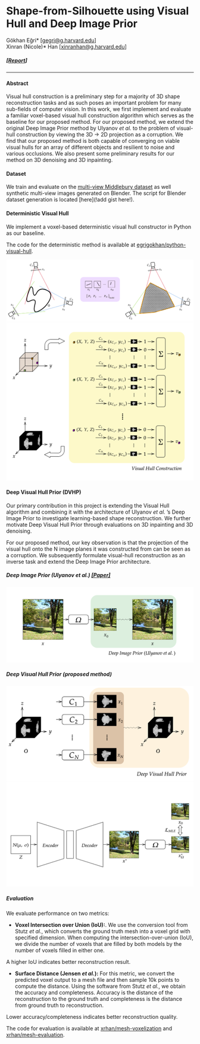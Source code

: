 # Shape-from-Silhouette using Visual Hull and Deep Image Prior
Gökhan Eğri* [gegri@g.harvard.edu]  
Xinran (Nicole)* Han [xinranhan@g.harvard.edu]

##### [[Report](https://egrigokhan.github.io/data/6_866_Project_Report_VisualHull.pdf "Report")]
------------

#### Abstract
Visual hull construction is a preliminary step for a majority of 3D shape reconstruction tasks and as such poses an important problem for many sub-fields of computer vision. In this work, we first implement and evaluate a familiar voxel-based visual hull construction algorithm which serves as the baseline for our proposed method. For our proposed method, we extend the original Deep Image Prior method by Ulyanov *et al.* to the problem of visual-hull construction by viewing the 3D → 2D projection as a corruption. We find that our proposed method is both capable of converging on viable visual hulls for an array of different objects and resilient to noise and various occlusions. We also present some preliminary results for our method on 3D denoising and 3D inpainting.

#### Dataset
We train and evaluate on the [multi-view Middlebury dataset](https://vision.middlebury.edu/mview/data/) as well synthetic multi-view images generated on Blender. The script for Blender dataset generation is located [here](!add gist here!).

#### Deterministic Visual Hull

We implement a voxel-based deterministic visual hull constructor in Python as our baseline.

The code for the deterministic method is available at [egrigokhan/python-visual-hull](https://github.com/egrigokhan/python-visual-hull).

![alt text](https://github.com/egrigokhan/deep-visual-hull-prior/blob/main/figures/visual_hull_2d_analog_diagram.png)
![alt text](https://github.com/egrigokhan/deep-visual-hull-prior/blob/main/figures/diagram-20201204%20(8)%20(1).png)

#### Deep Visual Hull Prior (DVHP)

Our primary contribution in this project is extending the Visual Hull algorithm and combining it with the architecture of Ulyanov *et al.* ’s Deep Image
Prior to investigate learning-based shape reconstruction. We further motivate Deep Visual Hull Prior through evaluations on 3D inpainting and 3D denoising.

For our proposed method, our key observation is that the projection of the visual hull onto the N image planes it was constructed from can be seen as a corruption. We subsequently formulate visual-hull reconstruction as an inverse task and extend the Deep Image Prior architecture.

##### Deep Image Prior (Ulyanov *et al.*) [[Paper]](https://sites.skoltech.ru/app/data/uploads/sites/25/2018/04/deep_image_prior.pdf)
![Deep Image Prior (Ulyanov *et al.*)](https://github.com/egrigokhan/deep-visual-hull-prior/blob/main/figures/diagram-20201205%20(1).png)

##### Deep Visual Hull Prior (proposed method)
![Deep Visual Hull Prior (proposed method)](https://raw.githubusercontent.com/egrigokhan/deep-visual-hull-prior/main/figures/diagram-20201204%20(1).png)
![Deep Visual Hull Prior (architecture)](https://raw.githubusercontent.com/egrigokhan/deep-visual-hull-prior/main/figures/diagram-20201203%20(4)%20(1)%20(1).png)

##### Evaluation

We evaluate performance on two metrics:
- **Voxel Intersection over Union (IoU):**. We use the conversion tool from Stutz *et al.*, which converts the ground truth mesh into a voxel grid with specified dimension. When computing the intersection-over-union (IoU), we divide the number of voxels that are filled by both models by the number of voxels filled in either one.

A higher IoU indicates better reconstruction result.

- **Surface Distance (Jensen *et al.*):** For this metric, we convert the predicted voxel output to a mesh file and then sample 10k points to compute the distance. Using the software from Stutz *et al.*, we obtain the accuracy and completeness.  Accuracy is the distance of the reconstruction to the ground truth and completeness is the distance from ground truth to reconstruction.

Lower accuracy/completeness indicates better reconstruction quality.

The code for evaluation is available at [xrhan/mesh-voxelization](https://github.com/xrhan/mesh-voxelization) and [xrhan/mesh-evaluation](https://github.com/xrhan/mesh-evaluation).


